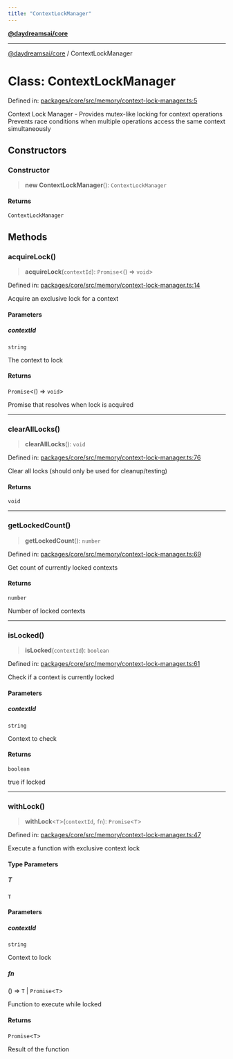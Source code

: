 ```yaml
---
title: "ContextLockManager"
---
```


[**@daydreamsai/core**](./api-reference.md)

***

[@daydreamsai/core](./api-reference.md) / ContextLockManager

# Class: ContextLockManager

Defined in: [packages/core/src/memory/context-lock-manager.ts:5](https://github.com/dojoengine/daydreams/blob/95678f46ea3908883ec80d853a28c9f23ca4f5c2/packages/core/src/memory/context-lock-manager.ts#L5)

Context Lock Manager - Provides mutex-like locking for context operations
Prevents race conditions when multiple operations access the same context simultaneously

## Constructors

### Constructor

> **new ContextLockManager**(): `ContextLockManager`

#### Returns

`ContextLockManager`

## Methods

### acquireLock()

> **acquireLock**(`contextId`): `Promise`\<() => `void`\>

Defined in: [packages/core/src/memory/context-lock-manager.ts:14](https://github.com/dojoengine/daydreams/blob/95678f46ea3908883ec80d853a28c9f23ca4f5c2/packages/core/src/memory/context-lock-manager.ts#L14)

Acquire an exclusive lock for a context

#### Parameters

##### contextId

`string`

The context to lock

#### Returns

`Promise`\<() => `void`\>

Promise that resolves when lock is acquired

***

### clearAllLocks()

> **clearAllLocks**(): `void`

Defined in: [packages/core/src/memory/context-lock-manager.ts:76](https://github.com/dojoengine/daydreams/blob/95678f46ea3908883ec80d853a28c9f23ca4f5c2/packages/core/src/memory/context-lock-manager.ts#L76)

Clear all locks (should only be used for cleanup/testing)

#### Returns

`void`

***

### getLockedCount()

> **getLockedCount**(): `number`

Defined in: [packages/core/src/memory/context-lock-manager.ts:69](https://github.com/dojoengine/daydreams/blob/95678f46ea3908883ec80d853a28c9f23ca4f5c2/packages/core/src/memory/context-lock-manager.ts#L69)

Get count of currently locked contexts

#### Returns

`number`

Number of locked contexts

***

### isLocked()

> **isLocked**(`contextId`): `boolean`

Defined in: [packages/core/src/memory/context-lock-manager.ts:61](https://github.com/dojoengine/daydreams/blob/95678f46ea3908883ec80d853a28c9f23ca4f5c2/packages/core/src/memory/context-lock-manager.ts#L61)

Check if a context is currently locked

#### Parameters

##### contextId

`string`

Context to check

#### Returns

`boolean`

true if locked

***

### withLock()

> **withLock**\<`T`\>(`contextId`, `fn`): `Promise`\<`T`\>

Defined in: [packages/core/src/memory/context-lock-manager.ts:47](https://github.com/dojoengine/daydreams/blob/95678f46ea3908883ec80d853a28c9f23ca4f5c2/packages/core/src/memory/context-lock-manager.ts#L47)

Execute a function with exclusive context lock

#### Type Parameters

##### T

`T`

#### Parameters

##### contextId

`string`

Context to lock

##### fn

() => `T` \| `Promise`\<`T`\>

Function to execute while locked

#### Returns

`Promise`\<`T`\>

Result of the function
